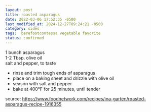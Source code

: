 ```yaml
---
layout: post
title: roasted asparagus
date: 2022-03-06 17:52:35 -0500
last_modified_at: 2024-12-27T09:24:21 -0500
category: sides
tags:  barefootcontessa vegetable favorite
status: confirmed
---
```


1 bunch asparagus  
1-2 Tbsp. olive oil  
salt and pepper, to taste  
* rinse and trim tough ends of asparagus
* place on a baking sheet and drizzle with olive oil
* season with salt and pepper
* bake at 400°F for 25 minutes, until tender

source: <https://www.foodnetwork.com/recipes/ina-garten/roasted-asparagus-recipe-1916355>
